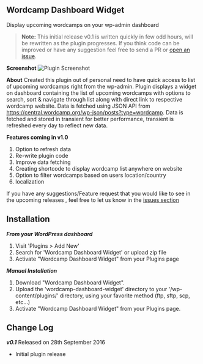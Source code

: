 **Wordcamp Dashboard Widget**
-------------------------
Display upcoming wordcamps on your wp-admin dashboard

>**Note:** This initial release v0.1 is written quickly in few odd hours, will be rewritten as the plugin progresses. If you think code can be improved or have any suggestion feel free to send a PR or [open an issue](https://github.com/lubusonline/wordcamp-dashboard-widget/issues).


**Screenshot**
![Plugin Screenshot](https://raw.githubusercontent.com/lubusonline/wordcamp-dashboard-widget/master/assets/screenshot-1.gif)

**About**
Created this plugin out of personal need to have quick access to list of upcoming wordcamps right from the wp-admin.  Plugin displays a widget on dashboard containing the list of upcoming wordcamps with options to search, sort & navigate through list along with direct link to respective wordcamp website. Data is fetched using JSON API from https://central.wordcamp.org/wp-json/posts?type=wordcamp. Data is fetched and stored in transient for better performance,   transient  is refreshed every day to reflect new data.


**Features coming in v1.0**

 1. Option to refresh data
 2. Re-write plugin code
 2. Improve data fetching
 3. Creating shortcode to display wordcamp list anywhere on website 
 4. Option to filter wordcamps based on users location/country
 5. localization 

If you have any suggestions/Feature request that you would like to see in the upcoming releases , feel free to let us know in the [issues section](https://github.com/lubusonline/wordcamp-dashboard-widget/issues) 


**Installation**
----------------

***From your WordPress dashboard***
 1. Visit 'Plugins > Add New' 
 2. Search for 'Wordcamp Dashboard Widget'  or upload zip file
 3. Activate "Wordcamp Dashboard Widget" from your Plugins page

***Manual Installation*** 
 1. Download "Wordcamp Dashboard Widget".
 2. Upload the 'wordcamp-dashboard-widget' directory to your '/wp-content/plugins/' directory, using your favorite method (ftp, sftp, scp, etc...)
 3. Activate "Wordcamp Dashboard Widget" from your Plugins page. 


**Change Log**
--------------
***v0.1*** 
Released on 28th September 2016

 - Initial plugin release
